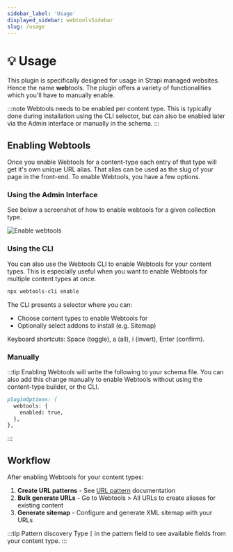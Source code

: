 ```yaml
---
sidebar_label: 'Usage'
displayed_sidebar: webtoolsSidebar
slug: /usage
---
```


# 💡 Usage

This plugin is specifically designed for usage in Strapi managed websites. Hence the name **web**tools. The plugin offers a variety of functionalities which you'll have to manually enable.

:::note
Webtools needs to be enabled per content type. This is typically done during installation using the CLI selector, but can also be enabled later via the Admin interface or manually in the schema.
:::

## Enabling Webtools

Once you enable Webtools for a content-type each entry of that type will get it's own unique URL alias. That alias can be used as the slug of your page in the front-end. To enable Webtools, you have a few options.

### Using the Admin Interface

See below a screenshot of how to enable webtools for a given collection type.

<img src="/webtools/img/assets/enable-webtools.png" alt="Enable webtools" />

### Using the CLI

You can also use the Webtools CLI to enable Webtools for your content types. This is especially useful when you want to enable Webtools for multiple content types at once.

```bash
npx webtools-cli enable
```

The CLI presents a selector where you can:
- Choose content types to enable Webtools for
- Optionally select addons to install (e.g. Sitemap)

Keyboard shortcuts: Space (toggle), a (all), i (invert), Enter (confirm).

### Manually

:::tip
Enabling Webtools will write the following to your schema file. You can also add this change manually to enable Webtools without using the content-type builder, or the CLI.

```md title="schema.json"
pluginOptions: {
  webtools: {
    enabled: true,
  },
},
```
:::

## Workflow

After enabling Webtools for your content types:

1. **Create URL patterns** - See [URL pattern](/url-pattern) documentation
2. **Bulk generate URLs** - Go to Webtools > All URLs to create aliases for existing content  
3. **Generate sitemap** - Configure and generate XML sitemap with your URLs

:::tip Pattern discovery
Type `[` in the pattern field to see available fields from your content type.
:::

